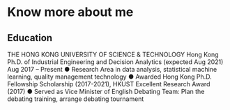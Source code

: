 # Know more about me

## Education ##
THE HONG KONG UNIVERSITY OF SCIENCE & TECHNOLOGY Hong Kong
Ph.D. of Industrial Engineering and Decision Analytics (expected Aug 2021) Aug 2017 – Present
● Research Area in data analysis, statistical machine learning, quality management technology
● Awarded Hong Kong Ph.D. Fellowship Scholarship (2017-2021), HKUST Excellent Research Award (2017)
● Served as Vice Minister of English Debating Team: Plan the debating training, arrange debating tournament
